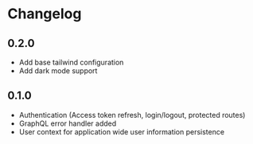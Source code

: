 # Changelog

## 0.2.0
- Add base tailwind configuration
- Add dark mode support

## 0.1.0
- Authentication (Access token refresh, login/logout, protected routes)
- GraphQL error handler added
- User context for application wide user information persistence